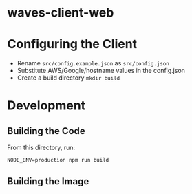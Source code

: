 # waves-client-web

# Configuring the Client

- Rename `src/config.example.json` as `src/config.json`
- Substitute AWS/Google/hostname values in the config.json
- Create a build directory `mkdir build`

# Development

## Building the Code

From this directory, run:

```
NODE_ENV=production npm run build
```

## Building the Image
